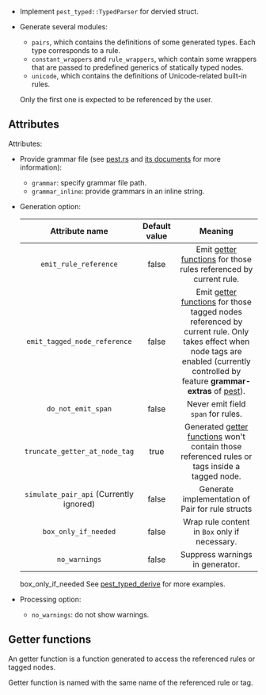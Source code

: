 - Implement `pest_typed::TypedParser` for dervied struct.
- Generate several modules:

  - `pairs`, which contains the definitions of some generated types. Each type corresponds to a rule.
  - `constant_wrappers` and `rule_wrappers`, which contain some wrappers that are passed to predefined generics of statically typed nodes.
  - `unicode`, which contains the definitions of Unicode-related built-in rules.

  Only the first one is expected to be referenced by the user.

## Attributes

Attributes:

- Provide grammar file (see [pest.rs](https://pest.rs) and [its documents](https://docs.rs/pest/latest/pest/) for more information):
  - `grammar`: specify grammar file path.
  - `grammar_inline`: provide grammars in an inline string.
- Generation option:

  |             Attribute name              | Default value |                                                                                                                    Meaning                                                                                                                    |
  | :-------------------------------------: | :-----------: | :-------------------------------------------------------------------------------------------------------------------------------------------------------------------------------------------------------------------------------------------: |
  |          `emit_rule_reference`          |     false     |                                                                            Emit [getter functions](#getter-functions) for those rules referenced by current rule.                                                                             |
  |      `emit_tagged_node_reference`       |     false     | Emit [getter functions](#getter-functions) for those tagged nodes referenced by current rule. Only takes effect when node tags are enabled (currently controlled by feature **grammar-extras** of [pest](https://docs.rs/pest/latest/pest/)). |
  |           `do_not_emit_span`            |     false     |                                                                                                      Never emit field `span` for rules.                                                                                                       |
  |     `truncate_getter_at_node_tag`     |     true      |                                                            Generated [getter functions](#getter-functions) won't contain those referenced rules or tags inside a tagged node.                                                             |
  | `simulate_pair_api` (Currently ignored) |     false     |                                                                                               Generate implementation of Pair for rule structs                                                                                                |
  |          `box_only_if_needed`           |     false     |                                                                                                 Wrap rule content in `Box` only if necessary.                                                                                                 |
  |              `no_warnings`              |     false     |                                                                                                        Suppress warnings in generator.                                                                                                        |

  box_only_if_needed
  See [pest_typed_derive](https://docs.rs/pest_typed_derive/latest/pest_typed_derive/) for more examples.

- Processing option:
  - `no_warnings`: do not show warnings.

## Getter functions

An getter function is a function generated to access the referenced rules or tagged nodes.

Getter function is named with the same name of the referenced rule or tag.
